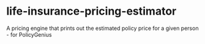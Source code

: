 # life-insurance-pricing-estimator
A pricing engine that prints out the estimated policy price for a given person - for PolicyGenius
